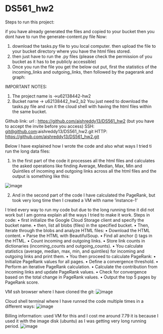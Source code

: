 # DS561_hw2

Steps to run this project:

if you have already generated the files and copied to your bucket then you dont have to run the generate-content.py file
Now:
1. download the tasks.py file to you local computer. then upload the file to your bucket directory where you have the html files stored.
2. then just have to run the .py files (please check the permission of you bucket as it has to be publicly accessible)
3. Once you run the file you get the below out put, first the statistics of the incoming_links and outgoing_links, then followed by the pagerank and graph:

IMPORTANT NOTES:
1.	The project name is ->u62138442-hw2
2.	Bucket name -> u62138442_hw2_b2
You just need to download the tasks.py file and run it the cloud shell with having the html files within the same bucket.

Github link: url : https://github.com/aishreddy13/DS561_hw2 (but you have to accept the invite before you access)
 SSH: git@github.com:aishreddy13/DS561_hw2.git
HTTP: https://github.com/aishreddy13/DS561_hw2.git

Below I have explained how I wrote the code and also what ways I tried ti run the long data files:

1.	In the first part of the code it processes all the html files and calculates the asked operations like finding Average, Median, Max, Min and Quintiles of incoming and outgoing links across all the html files and the output is something like this:

   ![image](https://github.com/aishreddy13/DS561_hw2/assets/118329497/05a6350c-dc35-4019-aad1-7efca65860f7)

2.	And in the second part of the code I have calculated the PageRank, but took very long time then I created a VM with name ‘instance-1’

I tried every way to run my code but due to the long running time it did not work but I am gonna explain all the ways I tried to make it work.
Steps in code:
•	first initialize the Google Cloud Storage client and specify the bucket name.
•	then, list all blobs (files) in the specified bucket.
•	Then, iterate through the blobs and analyze HTML files:
•	Download the HTML content.
•	Parse the HTML with BeautifulSoup.
•	Find all anchor (<a>) tags in the HTML.
•	Count incoming and outgoing links.
•	Store link counts in dictionaries (incoming_counts and outgoing_counts).
•	You calculate statistics (average, median, max, min, and quintiles) for incoming and outgoing links and print them.
•	You then proceed to calculate PageRank:
•	Initialize PageRank values for all pages.
•	Define a convergence threshold.
•	Perform an iterative PageRank calculation.
•	Calculate the contribution from incoming links and update PageRank values.
•	Check for convergence based on the total change in PageRank values.
•	Output the top 5 pages by PageRank score.

VM ssh browser where I have cloned the git:
 ![image](https://github.com/aishreddy13/DS561_hw2/assets/118329497/1ce36fac-3470-4a7c-8262-03d42decc36e)


Cloud shell terminal where I have runned the code multiple times in a different ways:
 ![image](https://github.com/aishreddy13/DS561_hw2/assets/118329497/daf63d99-2c60-4245-966c-0a5fb796b5f6)


Billing information: used VM for this and I cost me around 7.79 it is because I used it with the image disk (ubuntu) as I was getting very long running period.
 ![image](https://github.com/aishreddy13/DS561_hw2/assets/118329497/391cd678-7155-4a76-b588-acc3cc4b582f)


